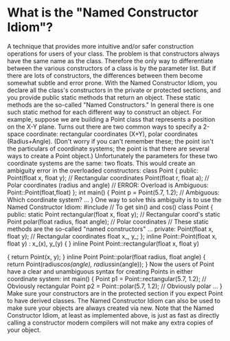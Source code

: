 # What is the "Named Constructor Idiom"?

A technique that provides more intuitive and/or safer construction operations for users of your class.
The problem is that constructors always have the same name as the class. Therefore the only way to differentiate between the various constructors of a class is by the parameter list. But if there are lots of constructors, the differences between them become somewhat subtle and error prone.
With the Named Constructor Idiom, you declare all the class's constructors in the private or protected sections, and you provide public static methods that return an object. These static methods are the so-called "Named Constructors." In general there is one such static method for each different way to construct an object.
For example, suppose we are building a Point class that represents a position on the X-Y plane. Turns out there are two common ways to specify a 2-space coordinate: rectangular coordinates (X+Y), polar coordinates (Radius+Angle). (Don't worry if you can't remember these; the point isn't the particulars of coordinate systems; the point is that there are several ways to create a Point object.) Unfortunately the parameters for these two coordinate systems are the same: two floats. This would create an ambiguity error in the overloaded constructors:
class Point {
public:
Point(float x, float y); // Rectangular coordinates
Point(float r, float a); // Polar coordinates (radius and angle) // ERROR: Overload is Ambiguous: Point::Point(float,float) };
int main()
{
Point p = Point(5.7, 1.2); // Ambiguous: Which coordinate system?
...
}
One way to solve this ambiguity is to use the Named Constructor Idiom:
#include // To get sin() and cos()
class Point {
public:
static Point rectangular(float x, float y); // Rectangular coord's static Point polar(float radius, float angle); // Polar coordinates // These static methods are the so-called "named constructors" ...
private:
Point(float x, float y); // Rectangular coordinates
float x_, y_;
};
inline Point::Point(float x, float y) : x_(x), y_(y) { }
inline Point Point::rectangular(float x, float y)

{ return Point(x, y); }
inline Point Point::polar(float radius, float angle)
{ return Point(radius*cos(angle), radius*sin(angle)); }
Now the users of Point have a clear and unambiguous syntax for creating Points in either coordinate system:
int main()
{
Point p1 = Point::rectangular(5.7, 1.2); // Obviously rectangular
Point p2 = Point::polar(5.7, 1.2); // Obviously polar
...
}
Make sure your constructors are in the protected section if you expect Point to have derived classes.
The Named Constructor Idiom can also be used to make sure your objects are always created via new.
Note that the Named Constructor Idiom, at least as implemented above, is just as fast as directly calling a constructor modern compilers will not make any extra copies of your object.